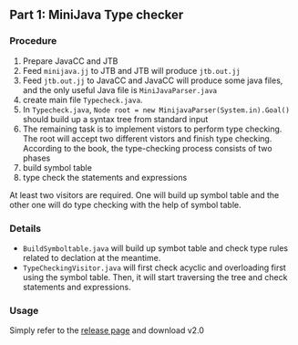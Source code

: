 ## Part 1: MiniJava Type checker
### Procedure
1. Prepare JavaCC and JTB
2. Feed ``minijava.jj`` to JTB and JTB will produce ``jtb.out.jj``
3. Feed ``jtb.out.jj`` to JavaCC and JavaCC will produce some java files,
  and the only useful Java file is ``MiniJavaParser.java``
4. create main file ``Typecheck.java``.
5. In ``Typecheck.java``, ``Node root = new MinijavaParser(System.in).Goal()``
  should build up a syntax tree from standard input
6. The remaining task is to implement vistors to perform type checking.
  The root will accept two different vistors and finish type checking. According to the book, the type-checking process consists of two phases
  1. build symbol table
  2. type check the statements and expressions

  At least two visitors are required. One will build up symbol table and the other one will do type checking with the help of symbol table.

### Details
* ``BuildSymboltable.java`` will build up symbot table and check type rules related to declation at the meantime.
* ``TypeCheckingVisitor.java`` will first check acyclic and overloading first using the symbol table. Then, it will start traversing the tree and check statements and expressions.

### Usage
Simply refer to the [release page](https://github.com/marklrh/MiniJava/releases) and download v2.0
